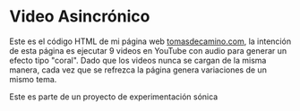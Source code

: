 # Video Asincrónico

Este es el código HTML de mi página web [tomasdecamino.com](http://www.tomasdecamino.com/), la intención de esta página  es ejecutar 9 videos en YouTube con audio para generar un efecto tipo "coral".  Dado que los videos nunca se cargan de la misma manera, cada vez que se refrezca la página genera variaciones de un mismo tema.

Este es parte de un proyecto de experimentación sónica
